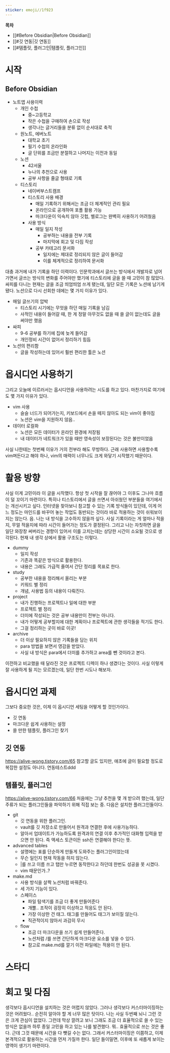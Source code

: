 ```yaml
---
sticker: emoji//1f923
---
```

**목차**
- [[#Before Obsidian|Before Obsidian]]
- [[#깃 연동|깃 연동]]
- [[#템플릿, 플러그인|템플릿, 플러그인]]

# 시작
## Before Obsidian
- 노트앱 사용이력
  - 개인 수첩
    - 중~고등학교
    - 작은 수첩을 구매하여 손으로 작성
    - 생각나는 글거리들을 분류 없이 순서대로 축적
  - 원노트, 에버노트
    - 대학교 초기
    - 필기 수첩의 온라인화
    - 글 단위를 조금만 분절하고 나머지는 이전과 동일
  - 노션
    - 42서울
    - 누나의 추천으로 사용
    - 공부 사항을 줄글 형태로 기록
  - 티스토리
    - 네이버부스트캠프
    - 티스토리 사용 배경
      - 매일 기록하기 위해서는 조금 더 체계적인 관리 필요
      - 온라인으로 공개하여 포폴 활용 가능
      - 마크다운이 익숙치 않아 깃헙, 벨로그는 완벽히 사용하기 어려웠음
    - 사용 방식
      - 매일 일지 작성
        - 공부하는 내용을 전부 기록
        - 마지막에 회고 및 다짐 작성
      - 공부 카테고리 문서화
        - 일지에는 제대로 정리되지 않은 글이 들어감
        - 이를 체계적으로 정리하여 문서화

대충 과거에 내가 기록을 하던 이력이다. 인문학과에서 글쓰는 방식에서 개발자로 넘어가면서 글쓰는 방식의 변화를 주어야만 했기에 티스토리에 글을 쓸 때 고민이 참 많았다.
싸피를 다니는 현재는 글을 조금 띄엄띄엄 쓰게 됐는데, 일단 모든 기록은 노션에 남기게 됐다. 노션으로 다시 선회한 데에는 몇 가지 이유가 있다.
- 매일 글쓰기의 압박
  - 티스토리 시기에는 무엇을 하던 매일 기록을 남김
  - 사적인 내용이 들어갈 때, 한 게 정말 아무것도 없을 때 쓸 글이 없는데도 글을 써야만 했음
- 싸피
  - 9-6 공부를 하기에 집에 늦게 들어감
  - 개인정비 시간이 없어서 정리하기 힘듬
- 노션의 편리함
  - 글을 작성하는데 있어서 훨씬 편리한 툴은 노션

# 옵시디언 사용하기
그리고 오늘에 이르러서는 옵시디언을 사용하려는 시도를 하고 있다. 마찬가지로 여기에도 몇 가지 이유가 있다.
- vim 사용
  - 슬슬 너드가 되어가는지, 키보드에서 손을 떼지 않아도 되는 vim이 좋아짐
  - 노션은 vim을 지원하지 않음..
- 데이터 로컬화
  - 노션은 모든 데이터가 온라인 환경에 저장됨
  - 내 데이터가 네트워크가 있을 때만 영속성이 보장된다는 것은 불만이었음

사실 나한테는 첫번째 이유가 거의 전부라 해도 무방하다. 근래 사용하면 사용할수록 vim며든다고 해야 하나, vim의 매력이 너무나도 크게 와닿기 시작했기 때문이다.

# 활용 방향
사실 이게 고민이라 이 글을 시작했다. 항상 첫 시작을 잘 끊어야 그 이후도 그나마 흐름이 덜 꼬이기 마련이다. 특히나 티스토리에서 글을 쓰면서 아쉬웠던 부분들을 여기에서는 개선시키고 싶다. 
인터넷을 찾아보니 참고할 수 있는 기록 방식들이 있던데, 이게 어느 정도는 마인드를 바꾸어 놓는 작업도 동반되는 것이라 바로 적용하는 것이 쉬워보이지는 않는다. 
음. 나는 내 방식을 고수하지 않을까 싶다. 사실 기록이라는 게 얼마나 적을지, 무얼 적을지에 따라 시간이 들어가는 정도가 결정된다. 그리고 나는 자칫하면 글을 일단 와장창 써버리는 경향이 있어서 이를 고치는데는 상당한 시간이 소요될 것으로 생각된다. 
현재 내 생각 상에서 활용 구조도는 이렇다.
- dummy
  - 일지 작성
  - 기존과 똑같은 방식으로 활용한다. 
  - 내용은 그래도 가급적 줄여서 간단 정리를 목표로 한다.
- study
  - 공부한 내용을 정리해서 올리는 부분
  - 키워드 별 정리
  - 개념, 사용법 등의 내용이 다뤄진다.
- project
  - 내가 진행하는 프로젝트나 일에 대한 부분
  - 프로젝트 별 정리
  - 더미에 작성되는 것은 공부 내용만이 전부는 아니다.
  - 내가 어떻게 공부할지에 대한 계획이나 프로젝트에 관한 생각들을 적기도 한다.
  - 그걸 정리하는 곳이 바로 이곳!
- archive
  - 더 이상 필요하지 않은 기록들을 담는 위치
  - para 방법을 보면서 영감을 받았다.
  - 사실 내 방식은 para에서 더미를 추가하고 area를 뺀 것이라고 본다. 

이전하고 비교했을 때 달라진 것은 프로젝트 디렉이 하나 생겼다는 것이다. 사실 이렇게 잘 사용하게 될 지는 모르겠는데, 일단 한번 시도나 해보자. 

# 옵시디언 과제

그보다 중요한 것은, 이제 이 옵시디언 세팅을 어떻게 할 것인가이다. 
- 깃 연동
- 마크다운 쉽게 사용하는 설정
- 쓸 만한 템플릿, 플러그인 찾기

## 깃 연동
https://alive-wong.tistory.com/65
참고할 글도 있지만, 애초에 글이 필요할 정도로 복잡한 설정도 아니다.
연동테스트ddd

## 템플릿, 플러그인
https://alive-wong.tistory.com/66
처음에는 그냥 추천을 몇 개 받으려 했는데, 일단 주류가 되는 플러그인들을 파악하기 위해 직접 보는 중.
다음은 설치한 플러그인들이다.
- git
  - 깃 연동을 위한 플러그인. 
  - vault를 깃 저장소로 만들어서 원격과 연결한 후에 사용가능하다.
  - 알아서 업데이트가 가능하도록 원격과의 연결 이후 추가적인 대화형 입력을 받으면 안 된다. 즉 액세스 토큰이든 ssh든 연결해야 한다는 뜻. 
- advanced tables
	- 설명에는 표를 단순하게 만들게 도와주는 플러그인이었는데
	- 무슨 일인지 현재 작동을 하지 않는다.
	- |를 쓰고 이름 쓰고 탭만 누르면 동작한다고 하던데 한번도 성공을 못 시켰다. 
	- vim 때문인가..?
- make.md
	- 사용 방식을 살짝 노션처럼 바꿔준다.
	- 세 가지 기능이 있다.
	- 스페이스
		- 파일 탐색기를 조금 더 좋게 만들어준다
		- 개뿔.. 조작이 굉장히 이상하고 적응도 안 된다.
		- 가장 이상한 건 태그. 태그를 만들어도 태그가 보이질 않는다.
		- 직관적이지 않아서 과감히 무시
	- flow
		- 조금 더 마크다운을 쓰기 쉽게 만들어준다. 
		- 노션처럼 /를 쓰면 간단하게 마크다운 요소를 넣을 수 있다.
		- 참고로 make.md를 깔기 이전 파일에는 적용이 안 된다. 

# 스타디



# 회고 및 다짐
생각보다 옵시디언을 설치하는 것은 어렵지 않았다. 그러나 생각보다 커스터마이징하는 것은 어려웠다.. 순전히 알아야 할 게 너무 많은 탓이다.
나는 사실 두번째 뇌니 그런 것은 크게 관심이 없었다. 그런데 막상 깔려고 보니 그래도 조금 더 효율적으로 쓸 수 있는 방식은 없을까 하루 종일 고민을 하고 있는 나를 발견했다.
뭐.. 효율적으로 쓰는 것은 좋다. 근데 그것 때문에 시간을 다 뺏길 수는 없다. 그래서 커스터마이징은 이쯤하고, 이제 본격적으로 활용하는 시간을 먼저 가질까 한다. 일단 들이밀면, 이후에 또 새롭게 보이는 영역이 생기기 마련이다. 